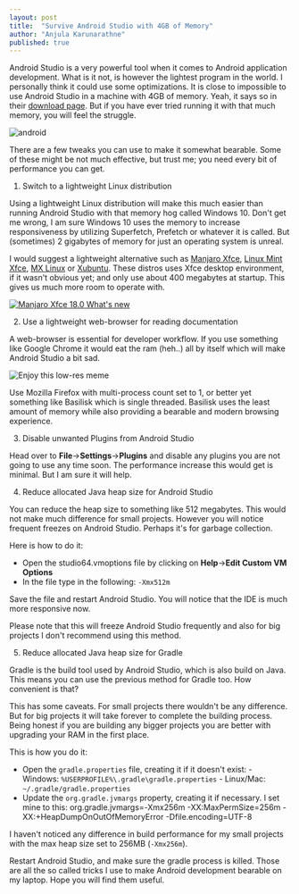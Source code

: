```yaml
---
layout: post
title:  "Survive Android Studio with 4GB of Memory"
author: "Anjula Karunarathne"
published: true
---
```


Android Studio is a very powerful tool when it comes to Android application development. What is it not, is however the lightest program in the world. I personally think it could use some optimizations. It is close to impossible to use Android Studio in a machine with 4GB of memory. Yeah, it says so in their [download page](https://developer.android.com/studio).  But if you have ever tried running it with that much memory, you will feel the struggle.

![android](https://static.electronicsweekly.com/eyes-on-android/wp-content/uploads/sites/8/2014/09/Google-G1-300x243.jpg)

There are a few tweaks you can use to make it somewhat bearable. Some of these might be not much effective, but trust me; you need every bit of performance you can get.

1. Switch to a lightweight Linux distribution

Using a lightweight Linux distribution will make this much easier than running Android Studio with that memory hog called Windows 10. Don't get me wrong, I am sure Windows 10 uses the memory to increase responsiveness by utilizing Superfetch, Prefetch or whatever it is called. But (sometimes) 2 gigabytes of memory for just an operating system is unreal.
	
I would suggest a lightweight alternative such as [Manjaro Xfce](https://manjaro.org/download/), [Linux Mint Xfce](https://www.linuxmint.com/), [MX Linux](https://mxlinux.org/) or [Xubuntu](https://xubuntu.org/). These distros uses Xfce desktop environment, if it wasn't obvious yet; and only use about 400 megabytes at startup. This gives us much more room to operate with.

[![Manjaro Xfce 18.0 What's new](https://img.youtube.com/vi/zb_9tc-DiIs/0.jpg)](https://www.youtube.com/watch?v=zb_9tc-DiIs)

2. Use a lightweight web-browser for reading documentation
 
A web-browser is essential for developer workflow. If you use something like Google Chrome it would eat the ram (heh..) all by itself which will make Android Studio a bit sad.

![Enjoy this low-res meme](https://i.kym-cdn.com/entries/icons/original/000/030/003/chrome.jpg)

Use Mozilla Firefox with multi-process count set to 1, or better yet something like Basilisk which is single threaded. Basilisk uses the least amount of memory while also providing a bearable and modern browsing experience.

3. Disable unwanted Plugins from Android Studio

Head over to **File**->**Settings**->**Plugins** and disable any plugins you are not going to use any time soon. The performance increase this would get is minimal. But I am sure it will help.
	 
4. Reduce allocated Java heap size for Android Studio

You can reduce the heap size to something like 512 megabytes. This would not make much difference for small projects. However you will notice frequent freezes on Android Studio. Perhaps it's for garbage collection.

Here is how to do it:

- Open the studio64.vmoptions file by clicking on  **Help**->**Edit
    Custom VM Options**
- In the file type in the following: `-Xmx512m`

Save the file and restart Android Studio. You will notice that the IDE is much more responsive now. 

Please note that this will freeze Android Studio frequently and also for big projects I don't recommend using this method.

5. Reduce allocated Java heap size for Gradle
 
Gradle is the build tool used by Android Studio, which is also build on Java. This means you can use the previous method for Gradle too. How convenient is that?
 
This has some caveats. For small projects there wouldn't be any difference. But for big projects it will take forever to complete the building process.
 Being honest if you are building any bigger projects you are better with upgrading your RAM in the first place.
 
 This is how you do it:
	 
 - Open the `gradle.properties` file, creating it if it doesn't exist:
	    -   Windows: `%USERPROFILE%\.gradle\gradle.properties`
	    -   Linux/Mac: `~/.gradle/gradle.properties`
- Update the `org.gradle.jvmargs` property, creating it if necessary. I set mine to this:
    org.gradle.jvmargs=-Xmx256m -XX:MaxPermSize=256m -XX:+HeapDumpOnOutOfMemoryError -Dfile.encoding=UTF-8

I haven't noticed any difference in build performance for my small projects with the max heap size set to 256MB (`-Xmx256m`).

Restart Android Studio, and make sure the gradle process is killed. Those are all the so called tricks I use to make Android development bearable on my laptop. Hope you will find them useful.
